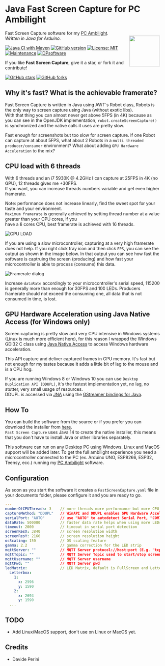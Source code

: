 # Java Fast Screen Capture for PC Ambilight
Fast Screen Capture software for my [PC Ambilight](https://github.com/sblantipodi/pc_ambilight).  
_Written in Java for Arduino._
<img align="right" width="100" height="100" src="https://github.com/sblantipodi/JavaFastScreenCapture/blob/master/data/img/java_fast_screen_capture_logo.png">


[![Java CI with Maven](https://github.com/sblantipodi/JavaFastScreenCapture/workflows/Java%20CI%20with%20Maven/badge.svg)](https://github.com/sblantipodi/JavaFastScreenCapture/actions)
[![GitHub version](https://img.shields.io/github/v/release/sblantipodi/JavaFastScreenCapture.svg)](https://github.com/sblantipodi/JavaFastScreenCapture/releases)
[![License: MIT](https://img.shields.io/badge/License-MIT-yellow.svg)](https://opensource.org/licenses/MIT)
[![Maintenance](https://img.shields.io/badge/Maintained%3F-yes-green.svg)](https://GitHub.com/sblantipodi/JavaFastScreenCapture/graphs/commit-activity)
[![DPsoftware](https://img.shields.io/static/v1?label=DP&message=Software&color=orange)](https://www.dpsoftware.org)


If you like **Fast Screen Capture**, give it a star, or fork it and contribute!

[![GitHub stars](https://img.shields.io/github/stars/sblantipodi/JavaFastScreenCapture.svg?style=social&label=Star)](https://github.com/sblantipodi/JavaFastScreenCapture/stargazers)
[![GitHub forks](https://img.shields.io/github/forks/sblantipodi/JavaFastScreenCapture.svg?style=social&label=Fork)](https://github.com/sblantipodi/JavaFastScreenCapture/network)

## Why it's fast? What is the achievable framerate?
Fast Screen Capture is written in Java using AWT's Robot class, Robots is the only way to screen capture using Java (without exotic libs).  
With that thing you can almost never get above 5FPS (in 4K) because as you can see in the OpenJDK implementation, `robot.createScreenCapture()` is synchronized and the native calls it uses are pretty slow.  

Fast enough for screenshots but too slow for screen capture. If one Robot can capture at about 5FPS, what about 2 Robots in a `multi threaded producer/consumer` environment? What about adding `GPU Hardware Acceleration` to the mix?

## CPU load with 6 threads
With 6 threads and an i7 5930K @ 4.2GHz I can capture at 25FPS in 4K (no GPU), 12 threads gives me +30FPS.   
If you want, you can increase threads numbers variable and get even higher framerate.  

Note: performance does not increase linearly, find the sweet spot for your taste and your environment.  
`Maximum framerate` is generally achieved by setting thread number at a value greater than your CPU cores, if you  
have a 8 cores CPU, best framerate is achieved with 16 threads.  
  
![CPU LOAD](https://github.com/sblantipodi/JavaFastScreenCapture/blob/master/data/img/smashing_threads.jpg)

If you are using a slow microcontroller, capturing at a very high framerate does not help. If you right click tray icon and then click `FPS`,
you can see the output as shown in the image below. In that output you can see how fast the software is captruing the screen (producing)
and how fast your microcontroller is able to process (consume) this data.  

![Framerate dialog](https://github.com/sblantipodi/JavaFastScreenCapture/blob/master/data/img/framerate_counter_menu.jpg)

Increase `dataRate` accordingly to your microcontroller's serial speed, 115200 is generally more than enough for 30FPS and 100 LEDs. Producers framerate should not exceed the consuming one, all data that is not consumed in time, is lost.

## GPU Hardware Acceleration using Java Native Access (for Windows only) 
Screen capturing is pretty slow and very CPU intensive in Windows systems (Linux is much more efficient here),
for this reason I wrapped the Windows GDI32 C class using [Java Native Access](https://github.com/java-native-access/jna) to access Windows hardware acceleration.  

This API capture and deliver captured frames in GPU memory. It's fast but not enough for my tastes because it adds 
a little bit of lag to the mouse and is a CPU hog.  

If you are running Windows 8 or Windows 10 you can use `Desktop Duplication API (DDUPL)`, it's the fastest implementation yet, no lag, 
no stutter, very small usage of resources.  
DDUPL is accessed via [JNA](https://github.com/java-native-access/jna) using the [GStreamer bindings for Java](https://gstreamer.freedesktop.org/bindings/java.html).  

## How To
You can build the software from the source or if you prefer you can download the installer from [here](https://github.com/sblantipodi/JavaFastScreenCapture/releases).  
`Fast Screen Capture` uses Java 14 to create the native installer, this means that you don't have to install Java or other libraries separately.
  
This software can run on any Desktop PC using Windows. Linux and MacOS support will be added later. 
To get the full ambilight experience you need a microcontroller connected to the PC (ex. Arduino UNO, ESP8266, ESP32, Teensy, ecc.) running my [PC Ambilight](https://github.com/sblantipodi/pc_ambilight) software.
  
## Configuration
As soon as you start the software it creates a `FastScreenCapture.yaml` file in your documents folder, please configure it and you are ready to go.

```yaml
---
numberOfCPUThreads: 3    // more threads more performance but more CPU usage
captureMethod: "DDUPL"   // WinAPI and DDUPL enables GPU Hardware Acceleration, CPU uses CPU brute force only
serialPort: "AUTO"       // use "AUTO" to autodetect Serial Port, "COM7" for COM7 
dataRate: 500000         // faster data rate helps when using more LEDs or higher framerate
timeout: 2000            // timeout in serial port detection
screenResX: 3840         // screen resolution width
screenResY: 2160         // screen resolution height
osScaling: 150           // OS scaling feature
gamma: 2.2               // gamma correction for the LED strip
mqttServer: ""           // MQTT Server protocol://host:port (E.g. "tcp://192.168.1.3:1883")
mqttTopic: ""            // MQTT Server Topic used to start/stop screen capture on the microcontroller
mqttUsername: ""         // MQTT Server username
mqttPwd: ""              // MQTT Server pwd
ledMatrix:               // LED Matrix, default is FullScreen and Letterbox but you need configure it based on how much led you are using, the leds position behind your monitor and your screen resolution.
  Letterbox:
    1:
      x: 2596
      y: 1590
    2:
      x: 2694
      y: 1590
  ...
```

## TODO
- Add Linux/MacOS support, don't use on Linux or MacOS yet. 

## Credits
- Davide Perini
